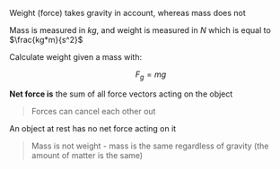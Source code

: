 
Weight (force) takes gravity in account, whereas mass does not

Mass is measured in $kg$, and weight is measured in $N$ which is equal to $\frac{kg*m}{s^2}$

Calculate weight given a mass with:

$$
F_g = mg
$$

**Net force is** the sum of all force vectors acting on the object

> Forces can cancel each other out

An object at rest has no net force acting on it

> Mass is not weight - mass is the same regardless of gravity (the amount of matter is the same)


